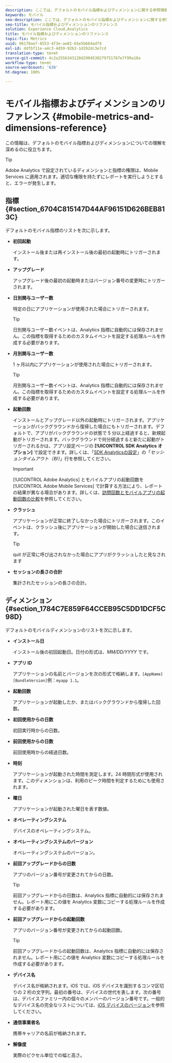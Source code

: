 ```yaml
---
description: ここでは、デフォルトのモバイル指標およびディメンションに関する参照情報を示します。
keywords: モバイル
seo-description: ここでは、デフォルトのモバイル指標およびディメンションに関する参照情報を示します。
seo-title: モバイル指標およびディメンションのリファレンス
solution: Experience Cloud,Analytics
title: モバイル指標およびディメンションのリファレンス
topic-fix: Metrics
uuid: 96170ae7-8553-4f3e-ae01-65e5b664adf4
exl-id: ddfbf11e-a4c3-4d59-92b3-1d192dc3e7cd
translation-type: tm+mt
source-git-commit: 4c2a255b343128d2904530279751767e7f99a10a
workflow-type: tm+mt
source-wordcount: '638'
ht-degree: 100%

---
```


# モバイル指標およびディメンションのリファレンス {#mobile-metrics-and-dimensions-reference}

この情報は、デフォルトのモバイル指標およびディメンションについての理解を深めるのに役立ちます。

>[!TIP]
>
>Adobe Analytics で設定されているディメンションと指標の権限は、Mobile Services に適用されます。適切な権限を持たずにレポートを実行しようとすると、エラーが発生します。

## 指標 {#section_6704C815147D44AF96151D626BEB813C}

デフォルトのモバイル指標のリストを次に示します。

* **初回起動**

   インストール後または再インストール後の最初の起動時にトリガーされます。

* **アップグレード**

   アップグレード後の最初の起動時またはバージョン番号の変更時にトリガーされます。

* **日別関与ユーザー数**

   特定の日にアプリケーションが使用された場合にトリガーされます。

   >[!TIP]
   >
   >日別関与ユーザー数イベントは、Analytics 指標に自動的には保存されません。この指標を取得するためのカスタムイベントを設定する処理ルールを作成する必要があります。

* **月別関与ユーザー数**

   1 ヶ月以内にアプリケーションが使用された場合にトリガーされます。

   >[!TIP]
   >月別関与ユーザー数イベントは、Analytics 指標に自動的には保存されません。この指標を取得するためのカスタムイベントを設定する処理ルールを作成する必要があります。

* **起動回数**

   インストールとアップグレード以外の起動時にトリガーされます。アプリケーションがバックグラウンドから復帰した場合にもトリガーされます。デフォルトで、アプリがバックグラウンドの状態で 5 分以上経過すると、新規起動がトリガーされます。バックグラウンドで何分経過すると新たに起動がトリガーされるかは、アプリ設定ページの **[!UICONTROL SDK Analytics オプション]** で設定できます。詳しくは、「[SDK Analyticsの設定](/help/using/c-manage-app-settings/c-mob-confg-app/t-config-analytics/t-config-analytics.md)」の「*セッションタイムアウト（秒）*」行を参照してください。

   >[!IMPORTANT]
   >[!UICONTROL Adobe Analytics] とモバイルアプリの起動回数を [!UICONTROL Adobe Mobile Services] で計算する方法により、レポートの結果が異なる場合があります。詳しくは、[訪問回数とモバイルアプリの起動回数の比較](https://helpx.adobe.com/jp/analytics/kb/compare-visits-and-mobile-app-launches.html)を参照してください。

* **クラッシュ**

   アプリケーションが正常に終了しなかった場合にトリガーされます。このイベントは、クラッシュ後にアプリケーションが開始した場合に送信されます。

   >[!TIP]
   >quit が正常に呼び出されなかった場合にアプリがクラッシュしたと見なされます

* **セッションの長さの合計**

   集計されたセッションの長さの合計。

## ディメンション {#section_1784C7E859F64CCEB95C5DD1DCF5C98D}

デフォルトのモバイルディメンションのリストを次に示します。

* **インストール日**

   インストール後の初回起動日。日付の形式は、*MM/DD/YYYY* です。

* **アプリ ID**

   アプリケーションの名前とバージョンを次の形式で格納します。`[AppName] [BundleVersion]`例：`myapp 1.1`。

* **起動回数**

   アプリケーションが起動したか、またはバックグラウンドから復帰した回数。

* **初回使用からの日数**

   初回実行時からの日数。

* **前回使用からの日数**

   前回使用時からの経過日数。

* **時刻**

   アプリケーションが起動された時間を測定します。24 時間形式が使用されます。このディメンションは、利用のピーク時間を判定するためにも使用されます。

* **曜日**

   アプリケーションが起動された曜日を表す数値。

* **オペレーティングシステム**

   デバイスのオペレーティングシステム。

* **オペレーティングシステムのバージョン**

   オペレーティングシステムのバージョン。

* **前回アップグレードからの日数**

   アプリのバージョン番号が変更されてからの日数。

   >[!TIP]
   >
   >前回アップグレードからの日数は、Analytics 指標に自動的には保存されません。レポート用にこの値を Analytics 変数にコピーする処理ルールを作成する必要があります。

* **前回アップグレードからの起動回数**

   アプリのバージョン番号が変更されてからの起動回数。

   >[!TIP]
   >
   >前回アップグレードからの起動回数は、Analytics 指標に自動的には保存されません。レポート用にこの値を Analytics 変数にコピーする処理ルールを作成する必要があります。

* **デバイス名**

   デバイス名が格納されます。iOS では、iOS デバイスを識別するコンマ区切りの 2 桁の文字列。最初の番号は、デバイスの世代を表します。次の番号は、デバイスファミリー内の個々のメンバーのバージョン番号です。一般的なデバイス名の完全なリストについては、[iOS デバイスのバージョン](/help/ios/reference/device-versions.md)を参照してください。

* **通信事業者名**

   携帯キャリアの名前が格納されます。

* **解像度**

   実際のピクセル単位での幅と高さ。
